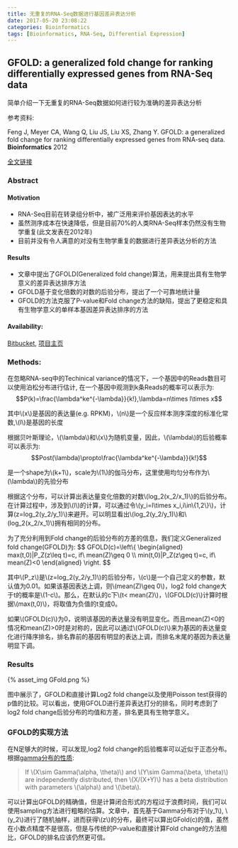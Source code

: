 ```yaml
---
title: 无重复的RNA-Seq数据进行基因差异表达分析
date: 2017-05-20 23:08:22
categories: Bioinformatics
tags: [Bioinformatics, RNA-Seq, Differential Expression]
---
```


## GFOLD: a generalized fold change for ranking differentially expressed genes from RNA-Seq data

简单介绍一下无重复的RNA-Seq数据如何进行较为准确的差异表达分析

参考资料:

Feng J, Meyer CA, Wang Q, Liu JS, Liu XS, Zhang Y. GFOLD: a generalized fold change for ranking differentially expressed genes from RNA-seq data. **Bioinformatics** 2012

[全文链接](https://doi.org/10.1093/bioinformatics/bts515)

<!-- more -->

### Abstract

#### Motivation

+ RNA-Seq目前在转录组分析中，被广泛用来评价基因表达的水平
+ 虽然测序成本在快速降低，但是目前70%的人类RNA-Seq样本仍然没有生物学重复(此文发表在2012年)
+ 目前并没有令人满意的对没有生物学重复的数据进行差异表达分析的方法

#### Results

+ 文章中提出了GFOLD(Generalized fold change)算法，用来提出具有生物学意义的差异表达排序方法
+ GFOLD基于变化倍数的对数的后验分布，提出了一个可靠地统计量
+ GFOLD的方法克服了P-value和Fold change方法的缺陷，提出了更稳定和具有生物学意义的单样本基因差异表达排序的方法

#### Availability:

[Bitbucket](https://bitbucket.org/feeldead/gfold/), [项目主页](http://www.tongji.edu.cn/~zhanglab/GFOLD/index.html)

### Methods:

在忽略RNA-seq中的Techinical variance的情况下，一个基因中的Reads数目可以使用泊松分布进行估计, 在一个基因中观测到k条Reads的概率可以表示为:
$$P(k)=\frac{\lambda^ke^{-\lambda}}{k!},\lambda=n\times l\times x$$

其中\\(x\\)是基因的表达量(e.g. RPKM)，\\(n\\)是一个反应样本测序深度的标准化常数,\\(l\\)是基因的长度

根据贝叶斯理论，\\(\lambda\\)和\\(x\\)为随机变量，因此，\\(\lambda\\)的后验概率可以表示为:
$$Post(\lambda)\propto\frac{\lambda^ke^{-\lambda}}{k!}$$

是一个shape为\\(k+1\\)，scale为\\(1\\)的伽马分布，这里使用均匀分布作为\\(\lambda\\)的先验分布

根据这个分布，可以计算出表达量变化倍数的对数\\(log_2(x_2/x_1)\\)的后验分布。在计算过程中，涉及到\\(l\\)的计算，可以通过令\\(y_i=l\times x_i,i\in\\{1,2\\}\\)，计算\(z=log_2(y_2/y_1)\\)来避开。可以明显看出\\(log_2(y_2/y_1)\\)和\\(log_2(x_2/x_1)\\)拥有相同的分布。

为了充分利用到Fold change的后验分布的方差的信息，我们定义Generalized fold change(GFOLD)为:
$$ GFOLD(c)=\left\\{
\begin{aligned}
max(t,0)|P_Z(z\leq t)=c, if\ mean(Z)\geq 0 \\\\
min(t,0)|P_Z(z\geq t)=c, if\ mean(Z)<0
\end{aligned}
\right.
$$

其中\\(P_z\\)是\\(z=log_2(y_2/y_1)\\)的后验分布，\\(c\\)是一个自己定义的参数，默认值为0.01。如果该基因表达上调，则\\(mean(Z)\geq 0\\)，log2 fold change大于t的概率是\\(1-c\\)。那么，在默认的c下\\(t< mean(Z)\\)，\\(GFOLD(c)\\)计算时根据\\(max(t,0)\\)，将取值为负值的t变成0。

如果\\(GFOLD(c)\\)为0，说明该基因的表达量没有明显变化。而且mean(Z)<0的情况和mean(Z)>0时是对称的，因此可以通过\\(GFOLD(c)\\)来为基因的表达量变化进行降序排名，排名靠前的基因有明显的表达上调，而排名末尾的基因为表达量明显下调。

### Results

{% asset_img GFold.png %}

图中展示了，GFOLD和直接计算Log2 fold change以及使用Poisson test获得的p值的比较。可以看出，使用GFOLD进行差异表达打分的排名，同时考虑到了log2 fold change后验分布的均值和方差，排名更具有生物学意义。

### GFOLD的实现方法

在N足够大的时候，可以发现,log2 fold change的后验概率可以近似于正态分布。根据[gamma分布的性质](https://en.wikipedia.org/wiki/Gamma_distribution):

>If \\(X\sim Gamma(\alpha, \theta)\\) and \\(Y\sim Gamma(\beta, \theta)\\) are independently distributed, then \\(X/(X+Y)\\) has a beta distribution with parameters \\(\alpha\\) and \\(\beta\\).

可以计算出GFOLD的精确值，但是计算闭合形式的方程过于浪费时间，我们可以使用sampling方法进行粗略的估算。文章中，首先基于Gamma分布对于\\(y_1\\), \\(y_2\\)进行了随机抽样，进而获得\\(z\\)的分布，最终可以算出GFold(c)的值，虽然在小数点精度不是很高，但是与传统的P-value和直接计算Fold change的方法相比，GFOLD的排名应该仍然更可信。



